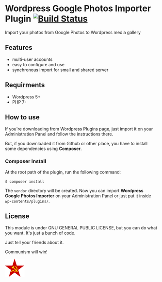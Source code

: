 # Wordpress Google Photos Importer Plugin [![Build Status](https://travis-ci.com/raulmangolin/wp-google-photos-importer.svg?branch=master)](https://travis-ci.com/raulmangolin/wp-google-photos-importer)
Import your photos from Google Photos to Wordpress media gallery

## Features
* multi-user accounts
* easy to configure and use
* synchronous import for small and shared server

## Requirments
* Wordpress 5+
* PHP 7+

## How to use
If you're downloading from Wordpress Plugins page, just import it on your Administration Panel and follow the 
instructions there.

But, if you downloaded it from Github or other place, you have to install some dependencies using **Composer**.

### Composer Install
At the root path of the plugin, run the following command:

```shell
$ composer install
```

The `vendor` directory will be created. Now you can import **Wordpress Google Photos Importer** on your Administration 
Panel or just put it inside `wp-contents/plugins/`.

## License
This module is under GNU GENERAL PUBLIC LICENSE, but you can do what you want. It's just a bunch of code.

Just tell your friends about it.

Communism will win!

![Communism will win!](https://raw.githubusercontent.com/raulmangolin/wp-google-photos-importer/master/ico.png "Communism will win!")